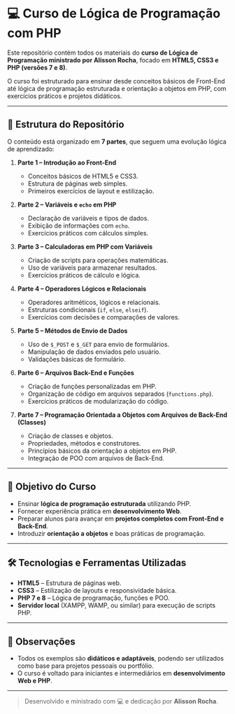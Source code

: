 # 💻 Curso de Lógica de Programação com PHP

Este repositório contém todos os materiais do **curso de Lógica de Programação ministrado por Alisson Rocha**, focado em **HTML5, CSS3 e PHP (versões 7 e 8)**.  

O curso foi estruturado para ensinar desde conceitos básicos de Front-End até lógica de programação estruturada e orientação a objetos em PHP, com exercícios práticos e projetos didáticos.

---

## 📂 Estrutura do Repositório

O conteúdo está organizado em **7 partes**, que seguem uma evolução lógica de aprendizado:

1. **Parte 1 – Introdução ao Front-End**  
   - Conceitos básicos de HTML5 e CSS3.  
   - Estrutura de páginas web simples.  
   - Primeiros exercícios de layout e estilização.

2. **Parte 2 – Variáveis e `echo` em PHP**  
   - Declaração de variáveis e tipos de dados.  
   - Exibição de informações com `echo`.  
   - Exercícios práticos com cálculos simples.

3. **Parte 3 – Calculadoras em PHP com Variáveis**  
   - Criação de scripts para operações matemáticas.  
   - Uso de variáveis para armazenar resultados.  
   - Exercícios práticos de cálculo e lógica.

4. **Parte 4 – Operadores Lógicos e Relacionais**  
   - Operadores aritméticos, lógicos e relacionais.  
   - Estruturas condicionais (`if`, `else`, `elseif`).  
   - Exercícios com decisões e comparações de valores.

5. **Parte 5 – Métodos de Envio de Dados**  
   - Uso de `$_POST` e `$_GET` para envio de formulários.  
   - Manipulação de dados enviados pelo usuário.  
   - Validações básicas de formulário.

6. **Parte 6 – Arquivos Back-End e Funções**  
   - Criação de funções personalizadas em PHP.  
   - Organização de código em arquivos separados (`functions.php`).  
   - Exercícios práticos de modularização do código.

7. **Parte 7 – Programação Orientada a Objetos com Arquivos de Back-End (Classes)**  
   - Criação de classes e objetos.  
   - Propriedades, métodos e construtores.  
   - Princípios básicos da orientação a objetos em PHP.  
   - Integração de POO com arquivos de Back-End.

---

## 🎯 Objetivo do Curso

- Ensinar **lógica de programação estruturada** utilizando PHP.  
- Fornecer experiência prática em **desenvolvimento Web**.  
- Preparar alunos para avançar em **projetos completos com Front-End e Back-End**.  
- Introduzir **orientação a objetos** e boas práticas de programação.

---

## 🛠️ Tecnologias e Ferramentas Utilizadas

- **HTML5** – Estrutura de páginas web.  
- **CSS3** – Estilização de layouts e responsividade básica.  
- **PHP 7 e 8** – Lógica de programação, funções e POO.  
- **Servidor local** (XAMPP, WAMP, ou similar) para execução de scripts PHP.  

---

## 📌 Observações

- Todos os exemplos são **didáticos e adaptáveis**, podendo ser utilizados como base para projetos pessoais ou portfólio.  
- O curso é voltado para iniciantes e intermediários em **desenvolvimento Web e PHP**.

---

> Desenvolvido e ministrado com 💻 e dedicação por **Alisson Rocha**.
